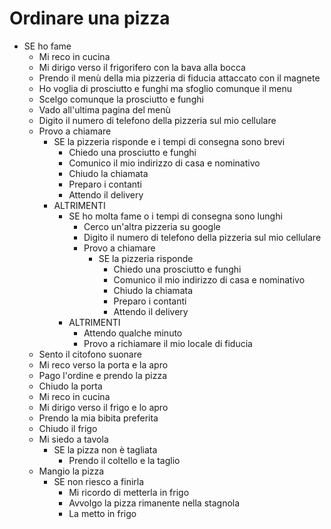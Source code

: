 # Ordinare una pizza

- SE ho fame 
	- Mi reco in cucina
	- Mi dirigo verso il frigorifero con la bava alla bocca
	- Prendo il menù della mia pizzeria di fiducia attaccato con il magnete
	- Ho voglia di prosciutto e funghi ma sfoglio comunque il menu
	- Scelgo comunque la prosciutto e funghi
	- Vado all'ultima pagina del menù
	- Digito il numero di telefono della pizzeria sul mio cellulare
	- Provo a chiamare
		- SE la pizzeria risponde e i tempi di consegna sono brevi
			- Chiedo una prosciutto e funghi
			- Comunico il mio indirizzo di casa e nominativo
			- Chiudo la chiamata
			- Preparo i contanti
			- Attendo il delivery
		- ALTRIMENTI
			- SE ho molta fame o i tempi di consegna sono lunghi
				- Cerco un'altra pizzeria su google
				- Digito il numero di telefono della pizzeria sul mio cellulare
				- Provo a chiamare
					- SE la pizzeria risponde
						- Chiedo una prosciutto e funghi
						- Comunico il mio indirizzo di casa e nominativo
						- Chiudo la chiamata
						- Preparo i contanti
						- Attendo il delivery
			- ALTRIMENTI
				- Attendo qualche minuto
				- Provo a richiamare il mio locale di fiducia
	- Sento il citofono suonare
	- Mi reco verso la porta e la apro
	- Pago l'ordine e prendo la pizza
	- Chiudo la porta
	- Mi reco in cucina
	- Mi dirigo verso il frigo e lo apro
	- Prendo la mia bibita preferita
	- Chiudo il frigo
	- Mi siedo a tavola
		- SE la pizza non è tagliata
			- Prendo il coltello e la taglio
	- Mangio la pizza
		- SE non riesco a finirla
			- Mi ricordo di metterla in frigo
			- Avvolgo la pizza rimanente nella stagnola
			- La metto in frigo